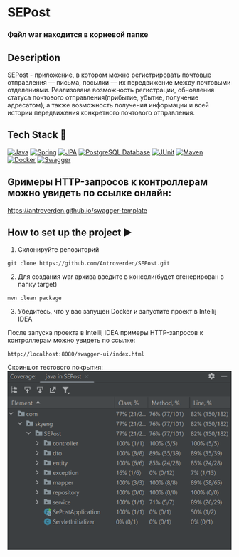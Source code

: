 # SEPost

### Файл war находится в корневой папке

## Description
SEPost - приложение, в котором можно  регистрировать почтовые отправления — письма, посылки — их передвижение между почтовыми отделениями.
Реализована возможность регистрации, обновления статуса почтового отправления(прибытие, убытие, получение адресатом), а также возможность получения информации и всей истории передвижения конкретного почтового отправления.

## Tech Stack 🔧
[![Java](https://img.shields.io/badge/Java%2017-ED8B00?style=for-the-badge&logo=openjdk&logoColor=white)](https://www.oracle.com/java/) [![Spring](https://img.shields.io/badge/Spring%20Boot%203.1.2-6DB33F?style=for-the-badge&logo=spring&logoColor=white)](https://spring.io/projects/spring-framework) [![JPA](https://img.shields.io/badge/JPA-FF5733?style=for-the-badge&logo=JUnit&logoColor=white)](https://docs.oracle.com/javase/tutorial/jdbc/overview/index.html) [![PostgreSQL Database](https://img.shields.io/badge/PostgreSQL-0000FF?style=for-the-badge&logo=H2&logoColor=white)](https://www.postgresql.org/) [![JUnit](https://img.shields.io/badge/JUnit%205-9F2B68?style=for-the-badge&logo=JUnit&logoColor=white)](https://junit.org/junit5/docs/current/user-guide/)
[![Maven](https://img.shields.io/badge/Maven-00008B?style=for-the-badge&logo=Maven&logoColor=white)](https://maven.apache.org/) [![Docker](https://img.shields.io/badge/Docker-00008B?style=for-the-badge&logo=Docker&logoColor=white)](https://www.docker.com/) [![Swagger](https://img.shields.io/badge/Swagger-006400?style=for-the-badge&logo=Maven&logoColor=white)](https://swagger.io/)

## Gримеры HTTP-запросов к контроллерам можно увидеть по ссылке онлайн:
https://antroverden.github.io/swagger-template

## How to set up the project ▶

1) Склонируйте репозиторий
```
git clone https://github.com/Antroverden/SEPost.git
```
2) Для создания war архива введите в консоли(будет сгенерирован в папку target)
```
mvn clean package
```
3) Убедитесь, что у вас запущен Docker и запустите проект в Intellij IDEA

После запуска проекта в Intellij IDEA примеры HTTP-запросов к контроллерам можно увидеть по ссылке:
```
http://localhost:8080/swagger-ui/index.html
```

Скриншот тестового покрытия:
![TestCoverage.png](TestCoverage.png)
